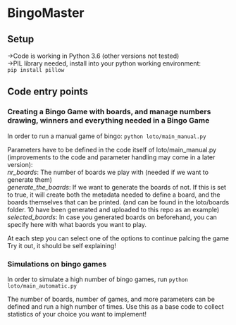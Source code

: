 # BingoMaster

## Setup 
->Code is working in Python 3.6 (other versions not tested)  
->PIL library needed, install into your python working environment:  
`pip install pillow`  

## Code entry points
### Creating a Bingo Game with boards, and manage numbers drawing, winners and everything needed in a Bingo Game
In order to run a manual game of bingo: `python loto/main_manual.py`  
  
Parameters have to be defined in the code itself of loto/main_manual.py (improvements to the code and parameter handling may come in a later version):    
*nr_boards*: The number of boards we play with (needed if we want to generate them)  
*generate_the_boards*: If we want to generate the boards of not. If this is set to true, it will create both the metadata needed to define a board, and the boards themselves that can be printed. (and can be found in the loto/boards folder. 10 have been generated and uploaded to this repo as an example)   
*selected_baords*: In case you generated boards on beforehand, you can specify here with what baords you want to play.    
  
At each step you can select one of the options to continue palcing the game  
Try it out, it should be self explaining!  
### Simulations on bingo games
In order to simulate a high number of bingo games, run `python loto/main_automatic.py`  

The number of boards, number of games, and more parameters can be defined and run a high number of times. Use this as a base code to collect statistics of your choice you want to implement! 
